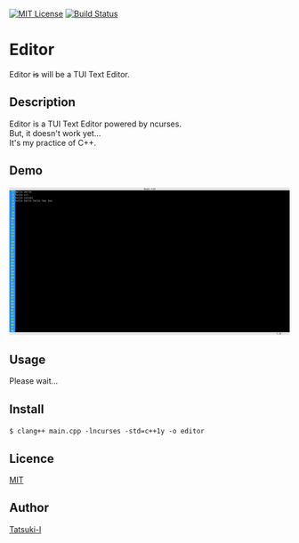 [![MIT License](http://img.shields.io/badge/license-MIT-blue.svg)][license]
[![Build Status](https://travis-ci.org/Tatsuki-I/editor.svg?branch=master)](https://travis-ci.org/Tatsuki-I/editor)

[license]: /LICENSE

Editor  
====

Editor ~~is~~ will be a TUI Text Editor.  

## Description

Editor is a TUI Text Editor powered by ncurses.  
But, it doesn't work yet...  
It's my practice of C++.  

## Demo

![demo](https://github.com/Tatsuki-I/editor/blob/master/img/editordemo.png "editorsample.png")  

## Usage

Please wait...  

## Install

`$ clang++ main.cpp -lncurses -std=c++1y -o editor`  

## Licence

[MIT](https://github.com/Tatsuki-I/editor/blob/master/LICENSE)  

## Author

[Tatsuki-I](https://github.com/Tatsuki-I)  

